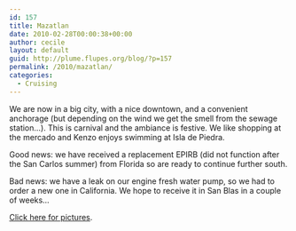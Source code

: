 ```yaml
---
id: 157
title: Mazatlan
date: 2010-02-28T00:00:38+00:00
author: cecile
layout: default
guid: http://plume.flupes.org/blog/?p=157
permalink: /2010/mazatlan/
categories:
  - Cruising
---
```

We are now in a big city, with a nice downtown, and a convenient anchorage (but depending on the wind we get the smell from the sewage station&#8230;). This is carnival and the ambiance is festive. We like shopping at the mercado and Kenzo enjoys swimming at Isla de Piedra.

Good news: we have received a replacement EPIRB (did not function after the San Carlos summer) from Florida so are ready to continue further south.

Bad news: we have a leak on our engine fresh water pump, so we had to order a new one in California. We hope to receive it in San Blas in a couple of weeks&#8230;

[Click here for pictures](http://plume.flupes.org/gallery/index.php?level=album&id=33).